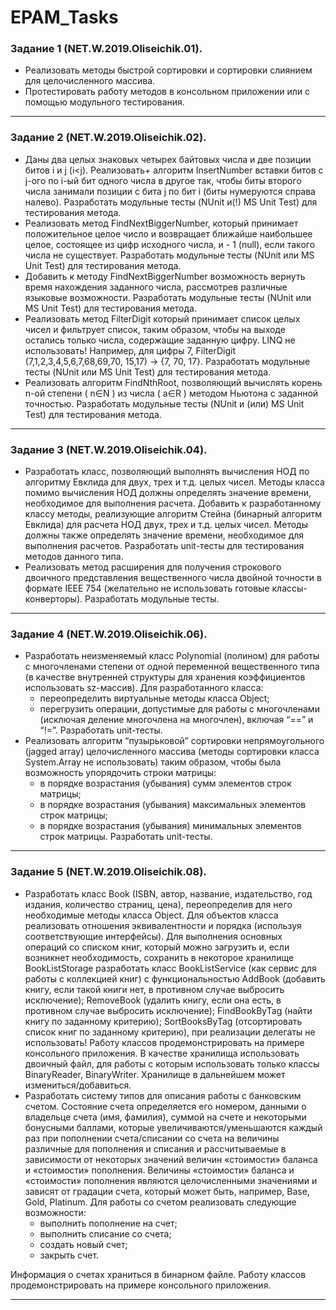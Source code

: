 # EPAM_Tasks
### Задание 1 (NET.W.2019.Oliseichik.01).
- Реализовать методы быстрой сортировки и сортировки слиянием для
целочисленного массива. 
- Протестировать работу методов в консольном
приложении или с помощью модульного тестирования.

---
### Задание 2 (NET.W.2019.Oliseichik.02).
- Даны два целых знаковых четырех байтовых числа и две позиции битов i и j
(i<j). Реализовать+ алгоритм InsertNumber вставки битов с j-ого по i-ый бит
одного числа в другое так, чтобы биты второго числа занимали позиции с бита j
по бит i (биты нумеруются справа налево). Разработать модульные тесты
(NUnit и(!) MS Unit Test) для тестирования метода. 
- Реализовать метод FindNextBiggerNumber, который принимает
положительное целое число и возвращает ближайше наибольшее целое,
состоящее из цифр исходного числа, и - 1 (null), если такого числа не
существует. Разработать модульные тесты (NUnit или MS Unit Test) для
тестирования метода.
- Добавить к методу FindNextBiggerNumber возможность вернуть время
нахождения заданного числа, рассмотрев различные языковые
возможности. Разработать модульные тесты (NUnit или MS Unit Test) для
тестирования метода.
- Реализовать метод FilterDigit который принимает список целых чисел и
фильтрует список, таким образом, чтобы на выходе остались только числа,
содержащие заданную цифру. LINQ не использовать! Например, для цифры
7, FilterDigit (7,1,2,3,4,5,6,7,68,69,70, 15,17) -> {7, 70, 17}. Разработать
модульные тесты (NUnit или MS Unit Test) для тестирования метода. 
- Реализовать алгоритм FindNthRoot, позволяющий вычислять корень n-ой
степени ( n∈N ) из числа ( a∈R ) методом Ньютона с заданной точностью.
Разработать модульные тесты (NUnit и (или) MS Unit Test) для тестирования
метода.

---
### Задание 3 (NET.W.2019.Oliseichik.04).
- Разработать класс, позволяющий выполнять вычисления НОД по алгоритму
Евклида для двух, трех и т.д. целых чисел. Методы класса помимо вычисления НОД
должны определять значение времени, необходимое для выполнения расчета.
Добавить к разработанному классу методы, реализующие алгоритм Стейна
(бинарный алгоритм Евклида) для расчета НОД двух, трех и т.д. целых чисел. Методы должны также определять значение
времени, необходимое для выполнения расчетов. Разработать unit-тесты для
тестирования методов данного типа. 
- Реализовать метод расширения для получения строкового двоичного
представления вещественного числа двойной точности в формате IEEE 754
(желательно не использовать готовые классы-конверторы). Разработать
модульные тесты.

---
### Задание 4 (NET.W.2019.Oliseichik.06).
- Разработать неизменяемый класс Polynomial (полином) для работы
с многочленами степени от одной переменной вещественного типа
(в качестве внутренней структуры для хранения коэффициентов
использовать sz-массив). Для разработанного класса:
   + переопределить виртуальные методы класса Object;
   + перегрузить операции, допустимые для работы с многочленами (исключая
     деление многочлена на многочлен), включая “==” и “!=”.
Разработать unit-тесты.
- Реализовать алгоритм “пузырьковой” сортировки непрямоугольного (jagged array)
целочисленного массива (методы сортировки класса System.Array не
использовать) таким образом, чтобы была возможность упорядочить строки матрицы:
   + в порядке возрастания (убывания) сумм элементов строк матрицы;
   + в порядке возрастания (убывания) максимальных элементов строк матрицы;
   + в порядке возрастания (убывания) минимальных элементов строк матрицы. 
Разработать unit-тесты.

---
### Задание 5 (NET.W.2019.Oliseichik.08).
- Разработать класс Book (ISBN, автор, название, издательство, год издания,
количество страниц, цена), переопределив для него необходимые методы класса
Object. Для объектов класса реализовать отношения эквивалентности и порядка
(используя соответствующие интерфейсы). Для выполнения основных операций со
списком книг, который можно загрузить и, если возникнет необходимость,
сохранить в некоторое хранилище BookListStorage разработать класс BookListService
(как сервис для работы с коллекцией книг) с функциональностью AddBook (добавить
книгу, если такой книги нет, в противном случае выбросить исключение); RemoveBook
(удалить книгу, если она есть, в противном случае выбросить исключение);
FindBookByTag (найти книгу по заданному критерию); SortBooksByTag (отсортировать
список книг по заданному критерию), при реализации делегаты не использовать!
Работу классов продемонстрировать на примере консольного приложения.
В качестве хранилища использовать двоичный файл, для работы с которым использовать только классы BinaryReader,
BinaryWriter. Хранилище в дальнейшем может измениться/добавиться.
- Разработать систему типов для описания работы с банковским счетом. Состояние
счета определяется его номером, данными о владельце счета (имя, фамилия), суммой
на счете и некоторыми бонусными баллами, которые увеличиваются/уменьшаются
каждый раз при пополнении счета/списании со счета на величины различные для
пополнения и списания и рассчитываемые в зависимости от некоторых значений
величин «стоимости» баланса и «стоимости» пополнения. Величины «стоимости»
баланса и «стоимости» пополнения являются целочисленными значениями и зависят
от градации счета, который может быть, например, Base, Gold, Platinum.
Для работы со счетом реализовать следующие возможности:
   + выполнить пополнение на счет;
   + выполнить списание со счета;
   + создать новый счет;
   + закрыть счет.

Информация о счетах храниться в бинарном файле.
Работу классов продемонстрировать на примере консольного приложения.

---
